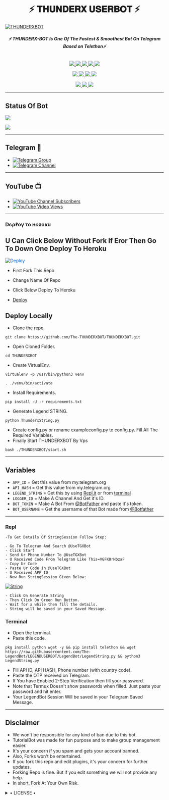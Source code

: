 <h1 align="center">
<b> ⚡ 𝐓𝐇𝐔𝐍𝐃𝐄𝐑𝐗 𝐔𝐒𝐄𝐑𝐁𝐎𝐓 ⚡ </b>
</h1>

[![THUNDERXBOT](https://telegra.ph/file/0eb7244a93939549869c0.jpg)](https://github.com/Sahilsoni291/THUNDERXBOT)

<h6 align="center">
  <b>⚡ THUNDERX-BOT Is One Of The Fastest & Smoothest Bot On Telegram Based on Telethon⚡</b>
</h6>

<p align="center">
<a href="https://github.com/Sahilsoni/THUNDERXBOT" alt="GitHub closed issues"> <img src="https://img.shields.io/github/issues-closed-raw/Sahilsoni291/THUNDERXBOT?style=flat&logo=github&color=success" /> </a>
<a href="https://github.com/Sahilsoni291/THUNDERXBOT/graphs/contributors" alt="GitHub contributors"> <img src="https://img.shields.io/github/contributors/Sahilsoni291/THUNDERXBOT?style=flat&logo=github" /> </a>
<a href="https://github.com/Sahilsoni291/THUNDERXBOT/network/members" alt="GitHub forks"> <img src="https://img.shields.io/github/forks/Sahilsoni291/THUNDERX-BOT?label=Forks&logo=github" /> </a>
<a href="https://github.com/Sahilsoni291/THUNDERXBOT" alt="GitHub closed pull requests"> <img src="https://img.shields.io/github/issues-pr-closed-raw/Sahilsoni291/THUNDERXBOT?color=success" /> </a>
<a href="https://github.com/Sahilsoni291/THUNDERXBOT" alt="GitHub issues"> <img src="https://img.shields.io/github/issues-raw/Sahilsoni291/THUNDERXBOT?style=flat&logo=github&color=yellow" /> </a>
</p>
<p align="center">
<a href="https://www.python.org/" alt="made-with-python"> <img src="https://img.shields.io/badge/Made%20with-Python-1f425f.svg?style=flat&logo=python&color=blue" /> </a>
<a href="https://github.com/Sahilsoni291/THUNDERXBOT" alt="Docker!"> <img src="https://aleen42.github.io/badges/src/docker.svg" /> </a>
<a href="https://github.com/Sahilsoni291/THUNDERXBOT" alt="GitHub repo size"> <img src="https://img.shields.io/github/repo-size/Sahilsoni291/THUNDERX BOT" /> </a>
<a href="https://github.com/Sahilsoni291/THUNDERXBOT/blob/master/LICENSE" alt="GPLv3 license"> <img src="https://img.shields.io/badge/License-GPLv3-blue.svg" /> </a>
</p>
<p align="center">
<a href="https://t.me/THUNDERX_SUPPORT" alt="Telegram!"> <img src="https://aleen42.github.io/badges/src/telegram.svg" /> </a>
<a href="https://github.com/Sahilsoni291/THUNDERXBOT/graphs/commit-activity" alt="Maintenance"> <img src="https://img.shields.io/badge/Maintained%3F-yes-green.svg" /> </a>
<a href="https://makeapullrequest.com" alt="PRs Welcome"> <img src="https://img.shields.io/badge/PRs-welcome-brightgreen.svg?style=flat-square" /> </a>
</p>

------
## Status Of Bot 
<p align="left">
    <a href="https://github.com/Sahilsoni291/THUNDERXBOT/network/members"><img src="https://img.shields.io/github/forks/Sahilsoni291/THUNDERX-BOT?label=Forks&logoColor=Black&style=social"></a><p align="left"><a href="https://github.com/Sahilsoni291/THUNDERX-BOT/stargazers"><img src="https://img.shields.io/github/stars/sahilsoni291/THUNDERX-BOT?logoColor=Blue&style=social"></a><p align="left"><a href="https://github.com/Sahilsoni291/THUNDERX-BOT"></a><p align="left"><a href="https://github.com/Sahilsoni291/THUNDERX-BOT?"></a>

------
## Telegram 🏪
- [![Telegram Group](https://img.shields.io/badge/Telegram-Group-brightgreen)](https://t.me/THUNDERX_SUPPORT)
- [![Telegram Channel](https://img.shields.io/badge/Telegram-Channel-brightgreen)](https://t.me/OFFICIAL_THUNDERXBOT)

------
## YouTube 📺
- [![YouTube Channel Subscribers](https://img.shields.io/youtube/channel/subscribers/UCvp8PY25PTRhFDZjLv3sVfg?style=social)](https://youtube.com/channel/UCvp8PY25PTRhFDZjLv3sVfg)
- [![YouTube Video Views](https://img.shields.io/youtube/views/9dQgdUJfk_k?label=Tutorial+•+Heroku+•&style=social)](https://youtu.be/9dQgdUJfk_k)

------------
<h3> Dєρℓογ το нєяοκυ </h3>

## U Can Click Below Without Fork If Eror Then Go To Down One Deploy To Heroku

<a href="https://heroku.com/deploy/" rel="nofollow" style="background-color: initial; box-sizing: border-box; color: #0366d6; text-decoration-line: none;"><img alt="Deploy" data-canonical-src="https://www.herokucdn.com/deploy/button.svg" src="https://camo.githubusercontent.com/83b0e95b38892b49184e07ad572c94c8038323fb/68747470733a2f2f7777772e6865726f6b7563646e2e636f6d2f6465706c6f792f627574746f6e2e737667" style="border-style: none; box-sizing: initial; max-width: 100%;" /></a></div>
</a>

- First Fork This Repo

- Change Name Of Repo

- Click Below Deploy To Heroku


- [Deploy](https://heroku.com/deploy/)

## Deploy Locally

- Clone the repo. 

`git clone https://github.com/The-THUNDERXBOT/THUNDERXBOT.git`
- Open Cloned Folder.

`cd THUNDERXBOT`
- Create VirtualEnv.

`virtualenv -p /usr/bin/python3 venv`

`. ./venv/bin/activate`
- Install Requirements.

`pip install -U -r requirements.txt`
- Generate Legend STRING.

`python ThunderxString.py`
- Create config.py or rename exampleconfig.py to config.py. Fill All The Required Variables.
- Finally Start THUNDERXBOT By Vps

`bash ./THUNDERXBOT/start.sh`

---------

## Variables

- `APP_ID`  =  Get this value from my.telegram.org
- `API_HASH`  =  Get this value from my.telegram.org
- `LEGEND_STRING`  =  Get this by using [Repl.it](#Repl) or from [terminal](#Terminal)
- `LOGGER_ID`  =  Make A Channel And Get it's ID.
- `BOT_TOKEN`  =  Make A Bot From [@BotFather](https://t.me/botfather) and paste it's token.
- `BOT_USERNAME`  =  Get the username of that Bot made from [@Botfather](https://t.me/botfather)

------
### Repl


    -To Get Details Of StringSession Follow Step: 

    - Go To Telegram And Search @UseTGXBot
    - Click Start
    - Send Ur Phone Number To @UseTGXBot
    - U Received Code From Telegram Like This=VGFK0rHbzaF
    - Copy Ur Code
    - Paste Ur Code in @UseTGXBot
    - U Received APP ID
    - Now Run StringSession Given Below:
   

[![String](https://telegra.ph/file/a6bca4695a54de983c015.jpg)](https://replit.com/@KrishnaJaiswal1/LEGENDBOT#main.py) 

    - Click On Generate String
    - Then Click On Green Run Button.
    - Wait for a while then fill the details.
    - String will be saved in your Saved Message.


### Terminal
- Open the terminal.
- Paste this code.

`pkg install python wget -y && pip install telethon && wget https://raw.githubusercontent.com/The-LegendBot/LEGENDUSERBOT/LegendBot/LegendString.py && python3 LegendString.py`
- Fill API ID, API HASH, Phone number (with country code).
- Paste the OTP received on Telegram.
- If You have Enabled 2-Step Verification then fill your password.
- Note that Termux Doesn't show passwords when filled. Just paste your password and hit enter.
- Your LegendBot Session Will be saved in your Telegram Saved Message.


------
## Disclaimer
- We won't be responsible for any kind of ban due to this bot.
- TutorialBot was made for fun purpose and to make group management easier.
- It's your concern if you spam and gets your account banned.
- Also, Forks won't be entertained.
- If you fork this repo and edit plugins, it's your concern for further updates.
- Forking Repo is fine. But if you edit something we will not provide any help.
- In short, Fork At Your Own Risk.

<details>

  <summary> • LICENSE • </summary>

![](https://www.gnu.org/graphics/gplv3-or-later.png)

LEGEND-OS

Poject [LEGENDBOT](https://github.com/LEGEND-OS/LEGENDBOT) is free software: you can redistribute it and/or modify

it under the terms of the GNU General Public License as published by

the Free Software Foundation, either version 3 of the License, or

(at your option) any later version.

This program is distributed in the hope that it will be useful,

but WITHOUT ANY WARRANTY; without even the implied warranty of

MERCHANTABILITY or FITNESS FOR A PARTICULAR PURPOSE.  See the

GNU General Public License for more details.

You should have received a copy of the GNU General Public License

along with this program. If not, see <https://www.gnu.org/licenses/>.

</details>
